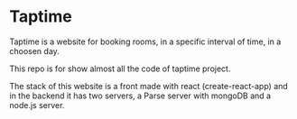 # Taptime

Taptime is a website for booking rooms, in a specific interval of time, in a choosen day.

This repo is for show almost all the code of taptime project.

The stack of this website is a front made with react (create-react-app) and in the backend it has two servers, a Parse server with mongoDB and a node.js server.
